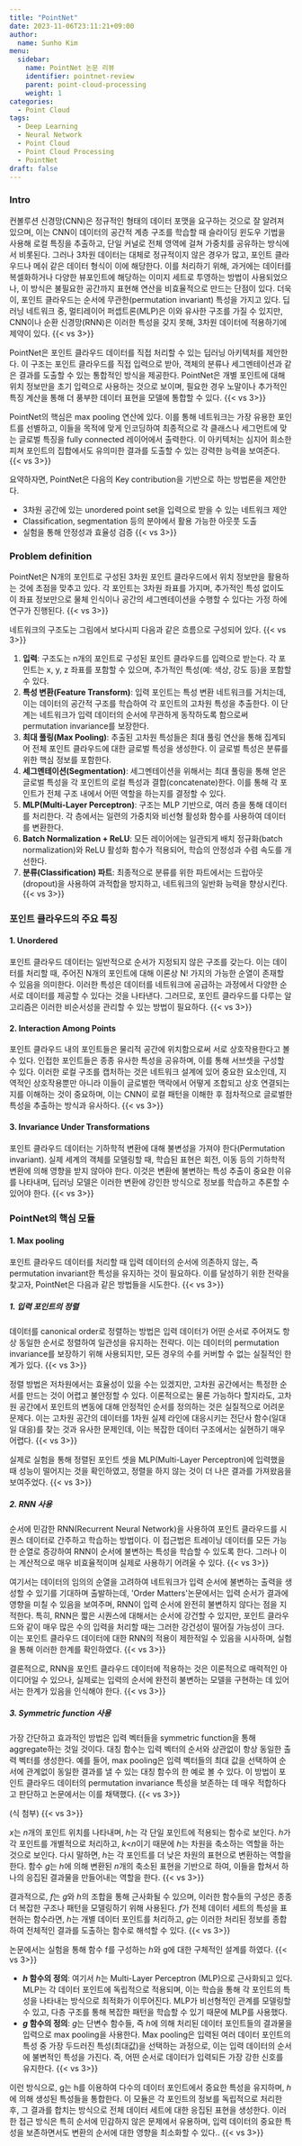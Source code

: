 ```yaml
---
title: "PointNet"
date: 2023-11-06T23:11:21+09:00
author:
  name: Sunho Kim
menu:
  sidebar:
    name: PointNet 논문 리뷰
    identifier: pointnet-review
    parent: point-cloud-processing
    weight: 1
categories:
  - Point Cloud
tags:
  - Deep Learning
  - Neural Network
  - Point Cloud
  - Point Cloud Processing
  - PointNet
draft: false
---
```

### Intro
컨볼루션 신경망(CNN)은 정규적인 형태의 데이터 포맷을 요구하는 것으로 잘 알려져 있으며, 이는 CNN이 데이터의 공간적 계층 구조를 학습할 때 슬라이딩 윈도우 기법을 사용해 로컬 특징을 추출하고, 단일 커널로 전체 영역에 걸쳐 가중치를 공유하는 방식에서 비롯된다. 그러나 3차원 데이터는 대체로 정규적이지 않은 경우가 많고, 포인트 클라우드나 메쉬 같은 데이터 형식이 이에 해당한다. 이를 처리하기 위해, 과거에는 데이터를 복셀화하거나 다양한 뷰포인트에 해당하는 이미지 세트로 투영하는 방법이 사용되었으나, 이 방식은 불필요한 공간까지 표현해 연산을 비효율적으로 만드는 단점이 있다. 더욱이, 포인트 클라우드는 순서에 무관한(permutation invariant) 특성을 가지고 있다. 딥 러닝 네트워크 중, 멀티레이어 퍼셉트론(MLP)은 이와 유사한 구조를 가질 수 있지만, CNN이나 순환 신경망(RNN)은 이러한 특성을 갖지 못해, 3차원 데이터에 적용하기에 제약이 있다.
{{< vs 3>}}

PointNet은 포인트 클라우드 데이터를 직접 처리할 수 있는 딥러닝 아키텍처를 제안한다. 이 구조는 포인트 클라우드를 직접 입력으로 받아, 객체의 분류나 세그멘테이션과 같은 결과를 도출할 수 있는 통합적인 방식을 제공한다. PointNet은 개별 포인트에 대해 위치 정보만을 초기 입력으로 사용하는 것으로 보이며, 필요한 경우 노말이나 추가적인 특징 계산을 통해 더 풍부한 데이터 표현을 모델에 통합할 수 있다. 
{{< vs 3>}}

PointNet의 핵심은 max pooling 연산에 있다. 이를 통해 네트워크는 가장 유용한 포인트를 선별하고, 이들을 목적에 맞게 인코딩하여 최종적으로 각 클래스나 세그먼트에 맞는 글로벌 특징을 fully connected 레이어에서 출력한다. 이 아키텍처는 심지어 희소한 피쳐 포인트의 집합에서도 유의미한 결과를 도출할 수 있는 강력한 능력을 보여준다.
{{< vs 3>}}

요약하자면, PointNet은 다음의 Key contribution을 기반으로 하는 방법론을 제안한다.

- 3차원 공간에 있는 unordered point set을 입력으로 받을 수 있는 네트워크 제안
- Classification, segmentation 등의 분야에서 활용 가능한 아웃풋 도출
- 실험을 통해 안정성과 효율성 검증
{{< vs 3>}}


### Problem definition
PointNet은 N개의 포인트로 구성된 3차원 포인트 클라우드에서 위치 정보만을 활용하는 것에 초점을 맞추고 있다. 각 포인트는 3차원 좌표를 가지며, 추가적인 특성 없이도 이 좌표 정보만으로 물체 인식이나 공간의 세그멘테이션을 수행할 수 있다는 가정 하에 연구가 진행된다.
{{< vs 3>}}

네트워크의 구조도는 그림에서 보다시피 다음과 같은 흐름으로 구성되어 있다.
{{< vs 3>}}

1. **입력**: 구조도는 n개의 포인트로 구성된 포인트 클라우드를 입력으로 받는다. 각 포인트는 x, y, z 좌표를 포함할 수 있으며, 추가적인 특성(예: 색상, 강도 등)을 포함할 수 있다.
2. **특성 변환(Feature Transform)**: 입력 포인트는 특성 변환 네트워크를 거치는데, 이는 데이터의 공간적 구조를 학습하여 각 포인트의 고차원 특성을 추출한다. 이 단계는 네트워크가 입력 데이터의 순서에 무관하게 동작하도록 함으로써 permutation invariance를 보장한다.
3. **최대 풀링(Max Pooling)**: 추출된 고차원 특성들은 최대 풀링 연산을 통해 집계되어 전체 포인트 클라우드에 대한 글로벌 특성을 생성한다. 이 글로벌 특성은 분류를 위한 핵심 정보를 포함한다.
4. **세그멘테이션(Segmentation)**: 세그멘테이션을 위해서는 최대 풀링을 통해 얻은 글로벌 특성을 각 포인트의 로컬 특성과 결합(concatenate)한다. 이를 통해 각 포인트가 전체 구조 내에서 어떤 역할을 하는지를 결정할 수 있다.
5. **MLP(Multi-Layer Perceptron)**: 구조는 MLP 기반으로, 여러 층을 통해 데이터를 처리한다. 각 층에서는 일련의 가중치와 비선형 활성화 함수를 사용하여 데이터를 변환한다.
6. **Batch Normalization + ReLU**: 모든 레이어에는 일관되게 배치 정규화(batch normalization)와 ReLU 활성화 함수가 적용되어, 학습의 안정성과 수렴 속도를 개선한다.
7. **분류(Classification) 파트**: 최종적으로 분류를 위한 파트에서는 드랍아웃(dropout)을 사용하여 과적합을 방지하고, 네트워크의 일반화 능력을 향상시킨다.
{{< vs 3>}}


### 포인트 클라우드의 주요 특징
#### 1. Unordered
포인트 클라우드 데이터는 일반적으로 순서가 지정되지 않은 구조를 갖는다. 이는 데이터를 처리할 때, 주어진 N개의 포인트에 대해 이론상 N! 가지의 가능한 순열이 존재할 수 있음을 의미한다. 이러한 특성은 데이터를 네트워크에 공급하는 과정에서 다양한 순서로 데이터를 제공할 수 있다는 것을 나타낸다. 그러므로, 포인트 클라우드를 다루는 알고리즘은 이러한 비순서성을 관리할 수 있는 방법이 필요하다.
{{< vs 3>}}

#### 2. Interaction Among Points

포인트 클라우드 내의 포인트들은 물리적 공간에 위치함으로써 서로 상호작용한다고 볼 수 있다. 인접한 포인트들은 종종 유사한 특성을 공유하며, 이를 통해 서브셋을 구성할 수 있다. 이러한 로컬 구조를 캡처하는 것은 네트워크 설계에 있어 중요한 요소인데, 지역적인 상호작용뿐만 아니라 이들이 글로벌한 맥락에서 어떻게 조합되고 상호 연결되는지를 이해하는 것이 중요하며, 이는 CNN이 로컬 패턴을 이해한 후 점차적으로 글로벌한 특성을 추출하는 방식과 유사하다.
{{< vs 3>}}

#### 3. Invariance Under Transformations

포인트 클라우드 데이터는 기하학적 변환에 대해 불변성을 가져야 한다(Permutation invariant). 실제 세계의 객체를 모델링할 때, 학습된 표현은 회전, 이동 등의 기하학적 변환에 의해 영향을 받지 않아야 한다. 이것은 변환에 불변하는 특성 추출이 중요한 이유를 나타내며, 딥러닝 모델은 이러한 변환에 강인한 방식으로 정보를 학습하고 추론할 수 있어야 한다.
{{< vs 3>}}


### PointNet의 핵심 모듈
#### 1. Max pooling

포인트 클라우드 데이터를 처리할 때 입력 데이터의 순서에 의존하지 않는, 즉 permutation invariant한 특성을 유지하는 것이 필요하다. 이를 달성하기 위한 전략을 찾고자, PointNet은 다음과 같은 방법들을 시도한다.
{{< vs 3>}}

##### 1. 입력 포인트의 정렬

데이터를 canonical order로 정렬하는 방법은 입력 데이터가 어떤 순서로 주어져도 항상 동일한 순서로 정렬하여 일관성을 유지하는 전략다. 이는 데이터의 permutation invariance를 보장하기 위해 사용되지만, 모든 경우의 수를 커버할 수 없는 실질적인 한계가 있다.
{{< vs 3>}}

정렬 방법은 저차원에서는 효율성이 있을 수는 있겠지만, 고차원 공간에서는 특정한 순서를 만드는 것이 어렵고 불안정할 수 있다. 이론적으로는 물론 가능하다 할지라도, 고차원 공간에서 포인트의 변동에 대해 안정적인 순서를 정의하는 것은 실질적으로 어려운 문제다. 이는 고차원 공간의 데이터를 1차원 실제 라인에 대응시키는 전단사 함수(일대일 대응)를 찾는 것과 유사한 문제인데, 이는 복잡한 데이터 구조에서는 실현하기 매우 어렵다.
{{< vs 3>}}

실제로 실험을 통해 정렬된 포인트 셋을 MLP(Multi-Layer Perceptron)에 입력했을 때 성능이 떨어지는 것을 확인하였고, 정렬을 하지 않는 것이 더 나은 결과를 가져왔음을 보여주었다. 
{{< vs 3>}}

##### 2. RNN 사용

순서에 민감한 RNN(Recurrent Neural Network)을 사용하여 포인트 클라우드를 시퀀스 데이터로 간주하고 학습하는 방법이다. 이 접근법은 트레이닝 데이터를 모든 가능한 순열로 증강하여 RNN이 순서에 불변하는 특성을 학습할 수 있도록 한다. 그러나 이는 계산적으로 매우 비효율적이며 실제로 사용하기 어려울 수 있다.
{{< vs 3>}}

여기서는 데이터의 임의의 순열을 고려하여 네트워크가 입력 순서에 불변하는 출력을 생성할 수 있기를 기대하며 출발하는데, 'Order Matters'논문에서는 입력 순서가 결과에 영향을 미칠 수 있음을 보여주며, RNN이 입력 순서에 완전히 불변하지 않다는 점을 지적한다. 특히, RNN은 짧은 시퀀스에 대해서는 순서에 강건할 수 있지만, 포인트 클라우드와 같이 매우 많은 수의 입력을 처리할 때는 그러한 강건성이 떨어질 가능성이 크다. 이는 포인트 클라우드 데이터에 대한 RNN의 적용이 제한적일 수 있음을 시사하며, 실험을 통해 이러한 한계를 확인하였다. 
{{< vs 3>}}

결론적으로, RNN을 포인트 클라우드 데이터에 적용하는 것은 이론적으로 매력적인 아이디어일 수 있으나, 실제로는 입력의 순서에 완전히 불변하는 모델을 구현하는 데 있어서는 한계가 있음을 인식해야 한다.
{{< vs 3>}}

##### 3. Symmetric function 사용

가장 간단하고 효과적인 방법은 입력 벡터들을 symmetric function을 통해 aggregate하는 것일 것이다. 대칭 함수는 입력 벡터의 순서와 상관없이 항상 동일한 출력 벡터를 생성한다. 예를 들어, max pooling은 입력 벡터들의 최대 값을 선택하여 순서에 관계없이 동일한 결과를 낼 수 있는 대칭 함수의 한 예로 볼 수 있다. 이 방법이 포인트 클라우드 데이터의 permutation invariance 특성을 보존하는 데 매우 적합하다고 판단하고 논문에서는 이를 채택했다.
{{< vs 3>}}

(식 첨부)
{{< vs 3>}}

*x*는 *n*개의 포인트 위치를 나타내며, ℎ는 각 단일 포인트에 적용되는 함수로 보인다. ℎ가 각 포인트를 개별적으로 처리하고, *k*<*n*이기 때문에 ℎ는 차원을 축소하는 역할을 하는 것으로 보인다. 다시 말하면, ℎ는 각 포인트를 더 낮은 차원의 표현으로 변환하는 역할을 한다. 함수 *g*는 ℎ에 의해 변환된 *n*개의 축소된 표현을 기반으로 하여, 이들을 합쳐서 하나의 응집된 결과물을 만들어내는 역할을 한다. 
{{< vs 3>}}

결과적으로, *f*는 *g*와 ℎ의 조합을 통해 근사화될 수 있으며, 이러한 함수들의 구성은 종종 더 복잡한 구조나 패턴을 모델링하기 위해 사용된다. *f*가 전체 데이터 세트의 특성을 표현하는 함수라면, ℎ는 개별 데이터 포인트를 처리하고, *g*는 이러한 처리된 정보를 종합하여 전체적인 결과를 도출하는 함수로 해석할 수 있다.
{{< vs 3>}}

논문에서는 실험을 통해 함수 f를 구성하는 ℎ와 g에 대한 구체적인 설계를 하였다. 
{{< vs 3>}}

- ***h* 함수의 정의**: 여기서 ℎ는 Multi-Layer Perceptron (MLP)으로 근사화되고 있다. MLP는 각 데이터 포인트에 독립적으로 적용되며, 이는 학습을 통해 각 포인트의 특성을 나타내는 방식으로 최적화가 이루어진다. MLP가 비선형적인 관계를 모델링할 수 있고, 다층 구조를 통해 복잡한 패턴을 학습할 수 있기 때문에 MLP를 사용했다.
- ***g* 함수의 정의**: *g*는 단변수 함수들, 즉 ℎ에 의해 처리된 데이터 포인트들의 결과물을 입력으로 max pooling을 사용한다. Max pooling은 입력된 여러 데이터 포인트의 특성 중 가장 두드러진 특성(최대값)을 선택하는 과정으로, 이는 입력 데이터의 순서에 불변적인 특성을 가진다. 즉, 어떤 순서로 데이터가 입력되든 가장 강한 신호를 유지한다.
{{< vs 3>}}

이런 방식으로, g는 h를 이용하여 다수의 데이터 포인트에서 중요한 특성을 유지하며, ℎ에 의해 생성된 특성들을 통합한다. 이 모듈은 각 포인트의 정보를 독립적으로 처리한 후, 그 결과를 합치는 방식으로 전체 데이터 세트에 대한 응집된 표현을 생성한다. 이러한 접근 방식은 특히 순서에 민감하지 않은 문제에서 유용하며, 입력 데이터의 중요한 특성을 보존하면서도 변환의 순서에 대한 영향을 최소화할 수 있다..
{{< vs 3>}}
